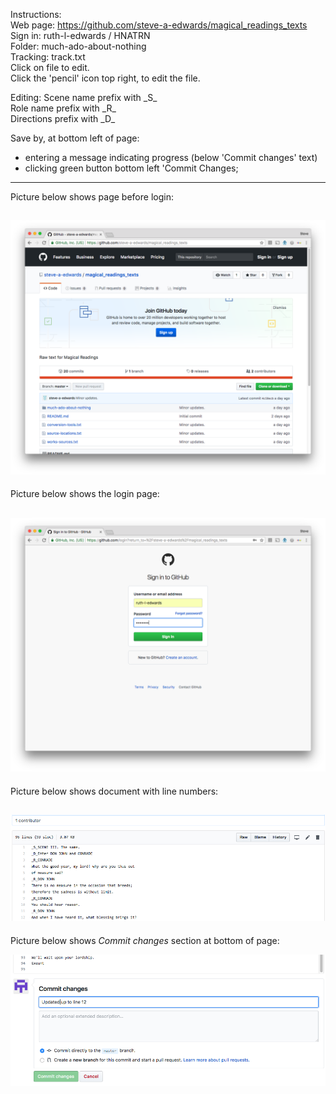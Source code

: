 Instructions:<br/>
Web page:   https://github.com/steve-a-edwards/magical_readings_texts<br/>
Sign in:      ruth-l-edwards / HNATRN<br/>
Folder:     much-ado-about-nothing<br/>
Tracking:   track.txt<br/>
Click on file to edit.<br/>
Click the 'pencil' icon top right, to edit the file.<br/>
<p/>
Editing:
Scene name prefix with    _S_<br/>
Role name prefix with     _R_<br/>
Directions prefix with    _D_<br/>

Save by, at bottom left of page:
- entering a message indicating progress (below 'Commit changes' text) 
- clicking green button bottom left 'Commit Changes;

---
Picture below shows page before login:

![Logging in](images/A-Initial-Page-Before-Login.png)
<br/>
---
Picture below shows the login page:

![Logging in](images/B-Login-Page.png)
<br/>
---
Picture below shows document with line numbers:

![Edit document](images/C-Edit-Page.png)
<br/>
---
Picture below shows <i>Commit changes</i> section at bottom of page:

![Commit changes](images/D-Commit-Changes.png)
<br/>
